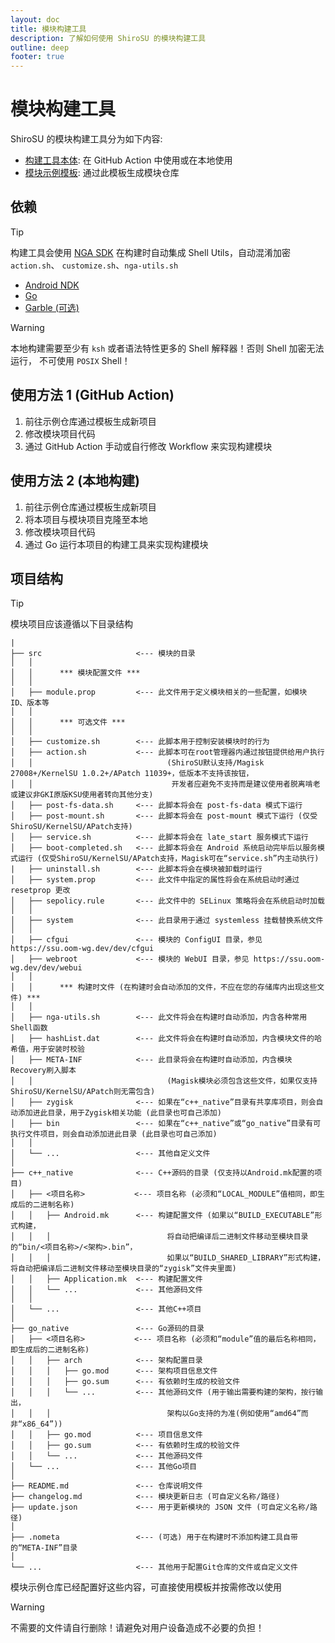 ```yaml
---
layout: doc
title: 模块构建工具
description: 了解如何使用 ShiroSU 的模块构建工具
outline: deep
footer: true
---
```


# **模块构建工具**

ShiroSU 的模块构建工具分为如下内容:

- [构建工具本体](https://github.com/OOM-WG/ShiroSU-Modules-Builder): 在 GitHub Action 中使用或在本地使用
- [模块示例模板](https://github.com/OOM-WG/ShiroSU-Module-EG): 通过此模板生成模块仓库

## 依赖

> [!TIP]
> 构建工具会使用 [NGA SDK](https://app.niggergo.work) 在构建时自动集成 Shell Utils，自动混淆加密`action.sh`、
`customize.sh`、`nga-utils.sh`

- [Android NDK](https://developer.android.google.cn/ndk)
- [Go](https://golang.google.cn)
- [Garble (可选)](https://github.com/burrowers/garble)

> [!WARNING]
> 本地构建需要至少有 `ksh` 或者语法特性更多的 Shell 解释器！否则 Shell 加密无法运行，
> 不可使用 `POSIX` Shell！

## 使用方法 1 (GitHub Action)

1. 前往示例仓库通过模板生成新项目
2. 修改模块项目代码
3. 通过 GitHub Action 手动或自行修改 Workflow 来实现构建模块

## 使用方法 2 (本地构建)

1. 前往示例仓库通过模板生成新项目
2. 将本项目与模块项目克隆至本地
3. 修改模块项目代码
4. 通过 Go 运行本项目的构建工具来实现构建模块

## 项目结构

> [!TIP]
> 模块项目应该遵循以下目录结构

```plaintext
|
├── src                     <--- 模块的目录
│   │
│   │      *** 模块配置文件 ***
│   │
│   ├── module.prop         <--- 此文件用于定义模块相关的一些配置，如模块 ID、版本等
│   │
│   │      *** 可选文件 ***
│   │
│   ├── customize.sh        <--- 此脚本用于控制安装模块时的行为
│   ├── action.sh           <--- 此脚本可在root管理器内通过按钮提供给用户执行
│   │                              (ShiroSU默认支持/Magisk 27008+/KernelSU 1.0.2+/APatch 11039+，低版本不支持该按钮，
│   │                               开发者应避免不支持而是建议使用者脱离啃老或建议非GKI原版KSU使用者转向其他分支)
│   ├── post-fs-data.sh     <--- 此脚本将会在 post-fs-data 模式下运行
│   ├── post-mount.sh       <--- 此脚本将会在 post-mount 模式下运行 (仅受ShiroSU/KernelSU/APatch支持)
│   ├── service.sh          <--- 此脚本将会在 late_start 服务模式下运行
│   ├── boot-completed.sh   <--- 此脚本将会在 Android 系统启动完毕后以服务模式运行 (仅受ShiroSU/KernelSU/APatch支持，Magisk可在“service.sh”内主动执行)
|   ├── uninstall.sh        <--- 此脚本将会在模块被卸载时运行
│   ├── system.prop         <--- 此文件中指定的属性将会在系统启动时通过 resetprop 更改
│   ├── sepolicy.rule       <--- 此文件中的 SELinux 策略将会在系统启动时加载
│   │
│   ├── system              <--- 此目录用于通过 systemless 挂载替换系统文件
│   │
│   ├── cfgui               <--- 模块的 ConfigUI 目录，参见 https://ssu.oom-wg.dev/dev/cfgui
│   ├── webroot             <--- 模块的 WebUI 目录，参见 https://ssu.oom-wg.dev/dev/webui
│   │
│   │      *** 构建时文件 (在构建时会自动添加的文件，不应在您的存储库内出现这些文件) ***
│   │
│   ├── nga-utils.sh        <--- 此文件将会在构建时自动添加，内含各种常用Shell函数
│   ├── hashList.dat        <--- 此文件将会在构建时自动添加，内含模块文件的哈希值，用于安装时校验
│   ├── META-INF            <--- 此目录将会在构建时自动添加，内含模块Recovery刷入脚本
│   │                              (Magisk模块必须包含这些文件，如果仅支持ShiroSU/KernelSU/APatch则无需包含)
│   ├── zygisk              <--- 如果在“c++_native”目录有共享库项目，则会自动添加进此目录，用于Zygisk相关功能 (此目录也可自己添加)
│   ├── bin                 <--- 如果在“c++_native”或“go_native”目录有可执行文件项目，则会自动添加进此目录 (此目录也可自己添加)
│   │
│   └── ...                 <--- 其他自定义文件
│
├── c++_native              <--- C++源码的目录 (仅支持以Android.mk配置的项目)
│   ├── <项目名称>           <--- 项目名称 (必须和“LOCAL_MODULE”值相同，即生成后的二进制名称)
│   │   ├── Android.mk      <--- 构建配置文件 (如果以“BUILD_EXECUTABLE”形式构建，
│   │   │                          将自动把编译后二进制文件移动至模块目录的“bin/<项目名称>/<架构>.bin”，
│   │   │                          如果以“BUILD_SHARED_LIBRARY”形式构建，将自动把编译后二进制文件移动至模块目录的“zygisk”文件夹里面)
│   │   ├── Application.mk  <--- 构建配置文件
│   │   └── ...             <--- 其他源码文件
│   │
│   └── ...                 <--- 其他C++项目
│
├── go_native               <--- Go源码的目录
│   ├── <项目名称>           <--- 项目名称 (必须和“module”值的最后名称相同，即生成后的二进制名称)
│   │   ├── arch            <--- 架构配置目录
│   │   │   ├── go.mod      <--- 架构项目信息文件
│   │   │   ├── go.sum      <--- 有依赖时生成的校验文件
│   │   │   └── ...         <--- 其他源码文件 (用于输出需要构建的架构，按行输出，
│   │   │                          架构以Go支持的为准(例如使用“amd64”而非“x86_64”))
│   │   ├── go.mod          <--- 项目信息文件
│   │   ├── go.sum          <--- 有依赖时生成的校验文件
│   │   └── ...             <--- 其他源码文件
│   └── ...                 <--- 其他Go项目
│
├── README.md               <--- 仓库说明文件
├── changelog.md            <--- 模块更新日志 (可自定义名称/路径)
├── update.json             <--- 用于更新模块的 JSON 文件 (可自定义名称/路径)
│
├── .nometa                 <--- (可选) 用于在构建时不添加构建工具自带的“META-INF”目录
│
└── ...                     <--- 其他用于配置Git仓库的文件或自定义文件
```

模块示例仓库已经配置好这些内容，可直接使用模板并按需修改以使用

> [!WARNING]
> 不需要的文件请自行删除！请避免对用户设备造成不必要的负担！

